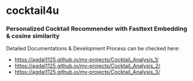 # cocktail4u

### Personalized Cocktail Recommender with Fasttext Embedding &amp; cosine similarity


Detailed Documentations & Development Process can be checked here:
- https://agdal1125.github.io/my-projects/Cocktail_Analysis_1/
- https://agdal1125.github.io/my-projects/Cocktail_Analysis_2/
- https://agdal1125.github.io/my-projects/Cocktail_Analysis_3/
